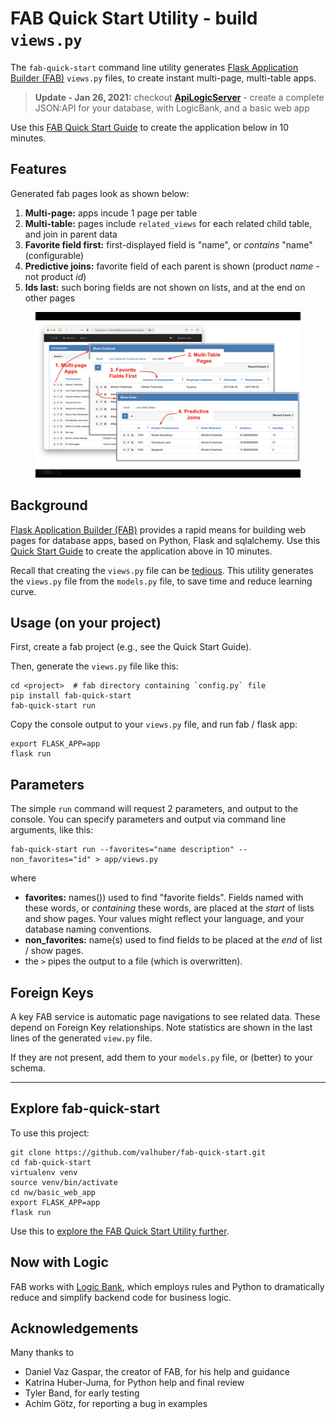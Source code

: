 # FAB Quick Start Utility - build `views.py`
The `fab-quick-start` command line utility generates
[Flask Application Builder (FAB)](https://github.com/dpgaspar/Flask-AppBuilder)
`views.py` files, to create instant multi-page, multi-table apps.

> **Update - Jan 26, 2021:** checkout [**ApiLogicServer**](https://github.com/valhuber/ApiLogicServer#readme) - create a complete JSON:API for your database, with LogicBank, and a basic web app


Use this [FAB Quick Start Guide](https://github.com/valhuber/fab-quick-start/wiki) to create the application below in 10 minutes.

## Features
Generated fab pages look as shown below:
1. __Multi-page:__ apps incude 1 page per table
1. __Multi-table:__ pages include `related_views` for each related child table, and join in parent data
1. __Favorite field first:__ first-displayed field is "name", or _contains_ "name" (configurable)
1. __Predictive joins:__ favorite field of each parent is shown (product _name_ - not product _id_)
1. __Ids last:__ such boring fields are not shown on lists, and at the end on other pages

<figure><img src="images/generated-page.png" width="800"></figure>


## Background
[Flask Application Builder (FAB)](https://github.com/dpgaspar/Flask-AppBuilder) provides a rapid means for building web pages for database apps, based on Python, Flask and sqlalchemy.  Use this [Quick Start Guide](https://github.com/valhuber/fab-quick-start/wiki) to create the application above in 10 minutes.


Recall that creating the `views.py` file can be [tedious](https://github.com/valhuber/fab-quick-start/wiki#key-fab-inputs-modelspy-and-viewspy).  This utility generates the `views.py` file from the `models.py` file, to save time and reduce learning curve.


## Usage (on your project)
First, create a fab project (e.g., see the Quick Start Guide).

Then, generate the `views.py` file like this:

```
cd <project>  # fab directory containing `config.py` file
pip install fab-quick-start
fab-quick-start run
```

Copy the console output to your `views.py` file, and run fab / flask app:

```
export FLASK_APP=app
flask run
```

## Parameters
The simple `run` command will request 2 parameters, and output to the console.
You can specify parameters and output via command line arguments, like this:
```
fab-quick-start run --favorites="name description" --non_favorites="id" > app/views.py
```
where
* __favorites:__ names()) used to find "favorite fields".  Fields named with these words, or
_containing_ these words, are placed at the _start_ of lists and show pages.  Your values might reflect your language, and your database naming conventions.
* __non_favorites:__ name(s) used to find fields to be placed at the _end_ of list / show pages.
* the `>` pipes the output to a file (which is overwritten).

## Foreign Keys
A key FAB service is automatic page navigations to see related data.
These depend on Foreign Key relationships.
Note statistics are shown in the last lines of the generated `view.py` file.

If they are not present, add them to your `models.py` file, or (better) to your schema.

***
## Explore fab-quick-start
To use this project:
```
git clone https://github.com/valhuber/fab-quick-start.git
cd fab-quick-start
virtualenv venv
source venv/bin/activate
cd nw/basic_web_app
export FLASK_APP=app
flask run
```

Use this to [explore the FAB Quick Start Utility further](https://github.com/valhuber/fab-quick-start/wiki/Explore-the-FAB-Quick-Start-Utility).

## Now with Logic
FAB works with [Logic Bank](https://github.com/valhuber/logicbank), which employs rules and Python to dramatically reduce and simplify backend code for business logic.

## Acknowledgements
Many thanks to
* Daniel Vaz Gaspar, the creator of FAB, for his help and guidance
* Katrina Huber-Juma, for Python help and final review
* Tyler Band, for early testing
* Achim Götz, for reporting a bug in examples

